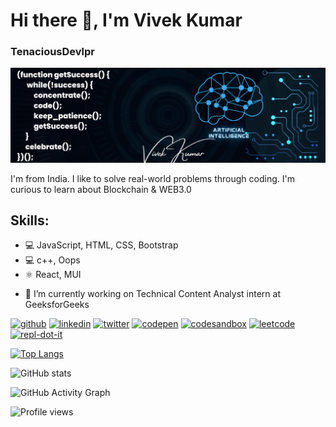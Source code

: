 # Hi there 👋, I'm Vivek Kumar
### TenaciousDevlpr
![TenaciousDevlpr](https://github.com/vivekkumar83/vivekkumar83/blob/main/Blue%20Geometric%20Technology%20LinkedIn%20Banner%20(6).png?raw=true)

I'm from India. I like to solve real-world problems through coding. I'm curious to learn about Blockchain & WEB3.0

## Skills:
* 💻 JavaScript, HTML, CSS, Bootstrap
* 💻 c++, Oops
* ⚛ React, MUI

- 🔭 I’m currently working on Technical Content Analyst intern at GeeksforGeeks 


[<img src='https://cdn.jsdelivr.net/npm/simple-icons@3.0.1/icons/github.svg' alt='github' height='40'>](https://github.com/vivekkumar83)  [<img src='https://cdn.jsdelivr.net/npm/simple-icons@3.0.1/icons/linkedin.svg' alt='linkedin' height='40'>](https://www.linkedin.com/in/vivek-kumar-860385/)  [<img src='https://cdn.jsdelivr.net/npm/simple-icons@3.0.1/icons/twitter.svg' alt='twitter' height='40'>](https://twitter.com/TenaciousDevlpr)  [<img src='https://cdn.jsdelivr.net/npm/simple-icons@3.0.1/icons/codepen.svg' alt='codepen' height='40'>](https://codepen.io/https://codepen.io/vivek_kumar20)  [<img src='https://cdn.jsdelivr.net/npm/simple-icons@3.0.1/icons/codesandbox.svg' alt='codesandbox' height='40'>](https://codesandbox.io/u/https://codesandbox.io/dashboard/home)  [<img src='https://cdn.jsdelivr.net/npm/simple-icons@3.0.1/icons/leetcode.svg' alt='leetcode' height='40'>](https://leetcode.com/Tenacious_dvlpr/)  [<img src='https://cdn.jsdelivr.net/npm/simple-icons@3.0.1/icons/repl-dot-it.svg' alt='repl-dot-it' height='40'>](https://replit.com/@VivekKumar27)  

[![Top Langs](https://github-readme-stats.vercel.app/api/top-langs/?username=vivekkumar83)](https://github.com/anuraghazra/github-readme-stats)

![GitHub stats](https://github-readme-stats.vercel.app/api?username=vivekkumar83&show_icons=true)  

![GitHub Activity Graph](https://activity-graph.herokuapp.com/graph?username=vivekkumar83)  

![Profile views](https://gpvc.arturio.dev/vivekkumar83)  

